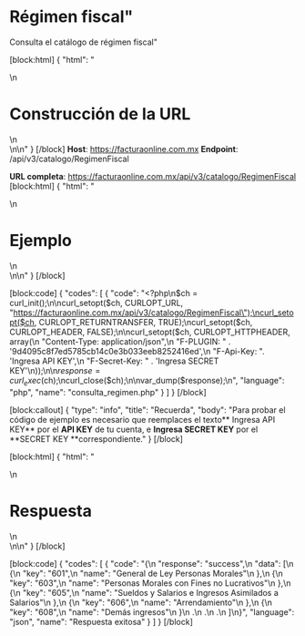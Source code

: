 
# Régimen fiscal"

Consulta el catálogo de régimen fiscal"

[block:html]
{
  "html": "<div>\n  <h1>Construcción de la URL</h1>\n</div>\n\n<style>\n  h1{\n  \tcolor:#173457;\n    font-size: 18px;\n    font-weight: 500;\n  }\n  \n</style>"
}
[/block]
**Host**: https://facturaonline.com.mx
**Endpoint**:  /api/v3/catalogo/RegimenFiscal

**URL completa**:  https://facturaonline.com.mx/api/v3/catalogo/RegimenFiscal
[block:html]
{
  "html": "<div>\n  <h1>Ejemplo</h1>\n</div>\n\n<style>\n  h1{\n  \tcolor:#173457;\n    font-size: 18px;\n    font-weight: 500;\n  }\n  \n</style>"
}
[/block]

[block:code]
{
  "codes": [
    {
      "code": "<?php\n$ch = curl_init();\n\ncurl_setopt($ch, CURLOPT_URL, \"https://facturaonline.com.mx/api/v3/catalogo/RegimenFiscal\");\ncurl_setopt($ch, CURLOPT_RETURNTRANSFER, TRUE);\ncurl_setopt($ch, CURLOPT_HEADER, FALSE);\n\ncurl_setopt($ch, CURLOPT_HTTPHEADER, array(\n   \"Content-Type: application/json\",\n    \"F-PLUGIN: \" . '9d4095c8f7ed5785cb14c0e3b033eeb8252416ed',\n    \"F-Api-Key: \". 'Ingresa API KEY',\n    \"F-Secret-Key: \" . 'Ingresa SECRET KEY'\n));\n\n$response = curl_exec($ch);\ncurl_close($ch);\n\nvar_dump($response);\n",
      "language": "php",
      "name": "consulta_regimen.php"
    }
  ]
}
[/block]

[block:callout]
{
  "type": "info",
  "title": "Recuerda",
  "body": "Para probar el código de ejemplo es necesario que reemplaces el texto** Ingresa API KEY** por el **API KEY** de tu cuenta, e **Ingresa SECRET KEY** por el **SECRET KEY **correspondiente."
}
[/block]

[block:html]
{
  "html": "<div>\n  <h1>Respuesta</h1>\n</div>\n\n<style>\n  h1{\n  \tcolor:#173457;\n    font-size: 18px;\n    font-weight: 500;\n  }\n  \n</style>"
}
[/block]

[block:code]
{
  "codes": [
    {
      "code": "{\n  \"response\": \"success\",\n  \"data\": [\n           {\n              \"key\": \"601\",\n              \"name\": \"General de Ley Personas Morales\"\n            },\n            {\n              \"key\": \"603\",\n              \"name\": \"Personas Morales con Fines no Lucrativos\"\n            },\n            {\n              \"key\": \"605\",\n              \"name\": \"Sueldos y Salarios e Ingresos Asimilados a Salarios\"\n            },\n            {\n              \"key\": \"606\",\n              \"name\": \"Arrendamiento\"\n            },\n            {\n              \"key\": \"608\",\n              \"name\": \"Demás ingresos\"\n            }\n    .\n    .\n    .\n  ]\n}",
      "language": "json",
      "name": "Respuesta exitosa"
    }
  ]
}
[/block]
